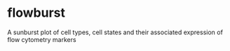 # flowburst
A sunburst plot of cell types, cell states and their associated expression of flow cytometry markers
